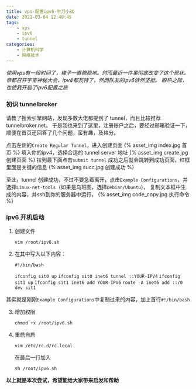 ```yaml
---
title: vps-配置ipv6-牛刀小试
date: 2021-03-04 12:40:45
tags:
    - vps
    - ipv6
    - tunnel
categories:
    - 计算机科学
    - 网络技术
---
```


*使用vps有一段时间了，梯子一直稳稳地。然而最近一件事彻底改变了这个现状。*
*帝都召开宇宙神秘大会，ipv4都瓦特了，然而队友的ipv6依然坚挺。*
*眼热之际，也使我开启了ipv6配置之旅*
<!--more-->
### 初识 tunnelbroker
请教了搜索引擎网站，发现多数大佬都提到了 tunnel，而且比较推荐 tunnelbroker.net。
于是我也来到了这里，注册账户之后，要经过邮箱验证一下，顺便在首页还回答了几个问题，蛮有趣，及格分。

点击左侧的`Create Regular Tunnel`，进入创建页面
{% asset_img index.jpg 首页 %}
填入你的ipv4，选择合适的 tunnel server 地址
{% asset_img create.jpg 创建页面 %}
拉到最下面点击`submit tunnel`
成功之后就会跳转到成功页面，红框里面是关键的信息
{% asset_img succ.jpg 创建成功 %}

至此，tunnel 创建成功，不过不要急着离开，点击`Example Configurations`，并选择`Linux-net-tools`（如果是乌班图，选择`Debian/Ubuntu`），
复制文本框中生成的内容，并ssh到你的服务器中运行，
{% asset_img code_copy.jpg 执行命令 %}

### ipv6 开机启动
1. 创建文件

    `vim /root/ipv6.sh`

2. 在其中写入以下内容：

    `#!/bin/bash`

    `ifconfig sit0 up`
    `ifconfig sit0 inet6 tunnel ::YOUR-IPV4`
    `ifconfig sit1 up`
    `ifconfig sit1 inet6 add YOUR-IPV6`
    `route -A inet6 add ::/0 dev sit1`

其实就是刚刚`Example Configurations`中复制过来的内容，加上首行`#!/bin/bash`

3. 增加权限
    
    `chmod +x /root/ipv6.sh`

4. 重启自启

    `vim /etc/rc.d/rc.local`

    在最后一行加入

    `sh /root/ipv6.sh`

**以上就是本次尝试，希望能给大家带来启发和帮助**